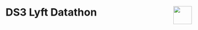 # DS3 Lyft Datathon <img src="https://raw.githubusercontent.com/data-science-student-society/datathon2019/master/images/datathon.png" align="right" height="50">
